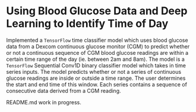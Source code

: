 # Using Blood Glucose Data and Deep Learning to Identify Time of Day
Implemented a `TensorFlow` time classifier model which uses blood glucose data
from a Dexcom continuous glucose monitor (CGM) to predict whether or not a
continuous sequence of CGM blood glucose readings are within a certain time
range of the day (ie. between 2am and 8am). The model is a `TensorFlow`
Sequential Conv1D binary classifier model which takes in time series inputs. 
The model predicts whether or not a series of continuous glucose
readings are inside or outside a time range. The user determines the start and
end time of this window. Each series contains a sequence of consecutive data
derived from a CGM reading.

README.md work in progress.
